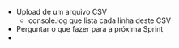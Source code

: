 - Upload de um arquivo CSV 
	- console.log que lista cada linha deste CSV
- Perguntar o que fazer para a próxima Sprint
- 